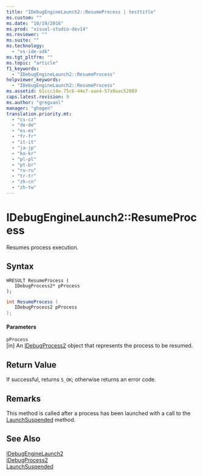 ```yaml
---
title: "IDebugEngineLaunch2::ResumeProcess | testtitle"
ms.custom: ""
ms.date: "10/19/2016"
ms.prod: "visual-studio-dev14"
ms.reviewer: ""
ms.suite: ""
ms.technology: 
  - "vs-ide-sdk"
ms.tgt_pltfrm: ""
ms.topic: "article"
f1_keywords: 
  - "IDebugEngineLaunch2::ResumeProcess"
helpviewer_keywords: 
  - "IDebugEngineLaunch2::ResumeProcess"
ms.assetid: 61ccc14e-75c6-44e7-aae4-57a9aac52089
caps.latest.revision: 9
ms.author: "gregvanl"
manager: "ghogen"
translation.priority.mt: 
  - "cs-cz"
  - "de-de"
  - "es-es"
  - "fr-fr"
  - "it-it"
  - "ja-jp"
  - "ko-kr"
  - "pl-pl"
  - "pt-br"
  - "ru-ru"
  - "tr-tr"
  - "zh-cn"
  - "zh-tw"
---
```

# IDebugEngineLaunch2::ResumeProcess
Resumes process execution.  
  
## Syntax  
  
```cpp#  
HRESULT ResumeProcess (   
   IDebugProcess2* pProcess  
);  
```  
  
```c#  
int ResumeProcess (   
   IDebugProcess2 pProcess  
);  
```  
  
#### Parameters  
 `pProcess`  
 [in] An [IDebugProcess2](../extensibility-debugger-reference/idebugprocess2.md) object that represents the process to be resumed.  
  
## Return Value  
 If successful, returns `S_OK`; otherwise returns an error code.  
  
## Remarks  
 This method is called after a process has been launched with a call to the [LaunchSuspended](../extensibility-debugger-reference/idebugenginelaunch2--launchsuspended.md) method.  
  
## See Also  
 [IDebugEngineLaunch2](../extensibility-debugger-reference/idebugenginelaunch2.md)   
 [IDebugProcess2](../extensibility-debugger-reference/idebugprocess2.md)   
 [LaunchSuspended](../extensibility-debugger-reference/idebugenginelaunch2--launchsuspended.md)